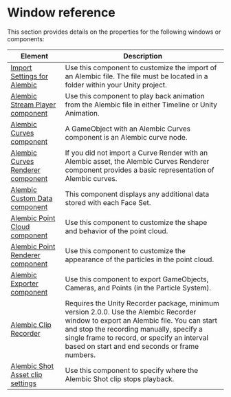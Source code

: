 # Window reference

This section provides details on the properties for the following windows or components:

| Element                                                        | Description                                                                                                                                                                                                                                                                     |
|----------------------------------------------------------------|---------------------------------------------------------------------------------------------------------------------------------------------------------------------------------------------------------------------------------------------------------------------------------|
| [ Import Settings for Alembic ]( ref_Importer.md )             | Use this component to customize the import of an Alembic file. The file must be located in a folder within your Unity project.                                                                                                                                                  |
| [ Alembic Stream Player component ]( ref_StreamPlayer.md )     | Use this component to play back animation from the Alembic file in either Timeline or Unity Animation.                                                                                                                                                                          |
| [ Alembic Curves component ]( ref_Curves.md )                  | A GameObject with an Alembic Curves component is an Alembic curve node.                                                                                                                                                                                                         |
| [ Alembic Curves Renderer component ]( ref_CurvesRenderer.md ) | If you did not import a Curve Render with an Alembic asset, the Alembic Curves Renderer component provides a basic representation of Alembic curves.                                                                                                                            |
| [ Alembic Custom Data component ]( ref_CustomData.md )         | This component displays any additional data stored with each Face Set.                                                                                                                                                                                                          |
| [ Alembic Point Cloud component ](ref_PointCloud.md)           | Use this component to customize the shape and behavior of the point cloud.                                                                                                                                                                                                      |
| [ Alembic Point Renderer component ]( ref_PointRenderer.md )   | Use this component to customize the appearance of the particles in the point cloud.                                                                                                                                                                                             |
| [ Alembic Exporter component ]( ref_Exporter.md )              | Use this component to export GameObjects, Cameras, and Points (in the Particle System).                                                                                                                                                                                         |
| [ Alembic Clip Recorder ]( ref_Recorder.md )                   | Requires the Unity Recorder package, minimum version 2.0.0. Use the Alembic Recorder window to export an Alembic file. You can start and stop the recording manually, specify a single frame to record, or specify an interval based on start and end seconds or frame numbers. |
| [ Alembic Shot Asset clip settings ]( ref_Shot.md )            | Use this component to specify where the Alembic Shot clip stops playback.                                                                                                                                                                                                       |
